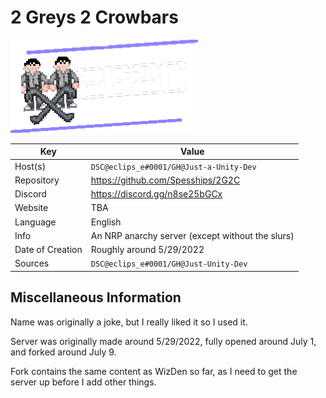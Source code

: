 # 2 Greys 2 Crowbars

<img src="logo.png" width=300>

| Key  | Value |
| ------------- | ------------- |
| Host(s) | `DSC@eclips_e#0001/GH@Just-a-Unity-Dev` |
| Repository  | https://github.com/Spesships/2G2C |
| Discord  | https://discord.gg/n8se25bGCx |
| Website | TBA |
| Language | English |
| Info | An NRP anarchy server (except without the slurs) |
| Date of Creation | Roughly around 5/29/2022 |
| Sources | `DSC@eclips_e#0001/GH@Just-Unity-Dev` |

## Miscellaneous Information
Name was originally a joke, but I really liked it so I used it.

Server was originally made around 5/29/2022, fully opened around July 1, and forked around July 9.

Fork contains the same content as WizDen so far, as I need to get the server up before I add other things.
